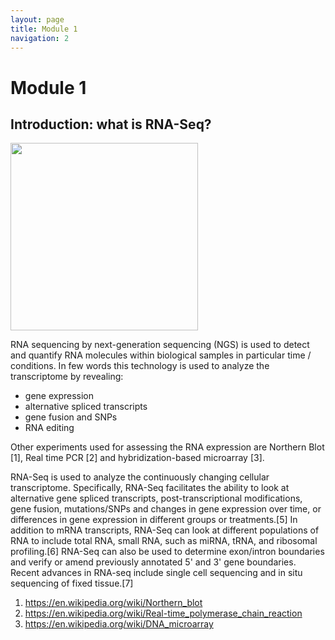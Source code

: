 ```yaml
---
layout: page
title: Module 1
navigation: 2
---
```


# Module 1
## Introduction: what is RNA-Seq? 

<img src="images/Double-stranded_RNA.gif" width="300"/>

RNA sequencing by next-generation sequencing (NGS) is used to detect and quantify RNA molecules within biological samples in particular time / conditions. In few words this technology is used to analyze the transcriptome by revealing:
* gene expression
* alternative spliced transcripts 
* gene fusion and SNPs
* RNA editing

Other experiments used for assessing the RNA expression are Northern Blot [1], Real time PCR [2] and hybridization-based  microarray [3]. 


RNA-Seq is used to analyze the continuously changing cellular transcriptome. Specifically, RNA-Seq facilitates the ability to look at alternative gene spliced transcripts, post-transcriptional modifications, gene fusion, mutations/SNPs and changes in gene expression over time, or differences in gene expression in different groups or treatments.[5] In addition to mRNA transcripts, RNA-Seq can look at different populations of RNA to include total RNA, small RNA, such as miRNA, tRNA, and ribosomal profiling.[6] RNA-Seq can also be used to determine exon/intron boundaries and verify or amend previously annotated 5' and 3' gene boundaries. Recent advances in RNA-seq include single cell sequencing and in situ sequencing of fixed tissue.[7]



1) https://en.wikipedia.org/wiki/Northern_blot
2) https://en.wikipedia.org/wiki/Real-time_polymerase_chain_reaction
3) https://en.wikipedia.org/wiki/DNA_microarray
